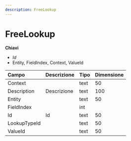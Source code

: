```yaml
---
description: FreeLookup
---
```


# FreeLookup

**Chiavi**

* _Id_
* Entity, FieldIndex, Context, ValueId

| Campo | Descrizione | Tipo | Dimensione |
| :--- | :--- | :--- | :--- |
| Context |  | text | 50 |
| Description | Descrizione | text | 100 |
| Entity |  | text | 50 |
| FieldIndex |  | int |  |
| Id | Id | text | 50 |
| LookupTypeId |  | text | 50 |
| ValueId |  | text | 50 |


